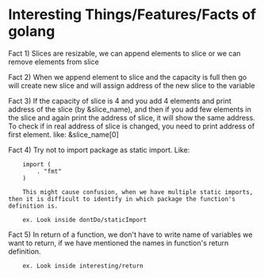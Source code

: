 # Interesting Things/Features/Facts of golang

Fact 1) Slices are resizable, we can append elements to slice or we can remove elements from slice

Fact 2) When we append element to slice and the capacity is full then go will create new slice and will assign address of the new slice to the variable

Fact 3) If the capacity of slice is 4 and you add 4 elements and print address of the slice (by &slice_name), and then if you add few elements in the slice and again print the address of slice, it will show the same address. To check if in real address of slice is changed, you need to print address of first element. like: &slice_name[0]

Fact 4) Try not to import package as static import. Like:

        import (
            . "fmt"
        )

        This might cause confusion, when we have multiple static imports, then it is difficult to identify in which package the function's definition is.

        ex. Look inside dontDo/staticImport

Fact 5) In return of a function, we don't have to write name of variables we want to return, if we have mentioned the names in function's return definition.

        ex. Look inside interesting/return